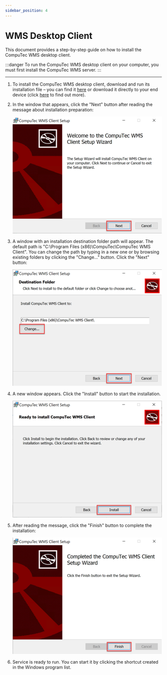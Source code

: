 ```yaml
---
sidebar_position: 4
---
```


# WMS Desktop Client

This document provides a step-by-step guide on how to install the CompuTec WMS desktop client.

:::danger
    To run the CompuTec WMS desktop client on your computer, you must first install the CompuTec WMS server.
:::

---

1. To install the CompuTec WMS desktop client, download and run its installation file – you can find it [here](../../releases/download.md) or download it directly to your end device (click [here](../../releases/download.md) to find out more).
2. In the window that appears, click the "Next" button after reading the message about installation preparation:

    ![Client Installation](./media/wms-desktop-client/client-installation.png)
3. A window with an installation destination folder path will appear. The default path is "C:\Program Files (x86)\CompuTec\CompuTec WMS Client\". You can change the path by typing in a new one or by browsing existing folders by clicking the "Change…" button. Click the "Next" button:

    ![Client](./media/wms-desktop-client/client-installation-01.png)
4. A new window appears. Click the "Install" button to start the installation.

    ![Client - Install](./media/wms-desktop-client/client-installation-02.png)

5. After reading the message, click the "Finish" button to complete the installation:

    ![Client - Finish](./media/wms-desktop-client/client-installation-03.png)
6. Service is ready to run. You can start it by clicking the shortcut created in the Windows program list.
